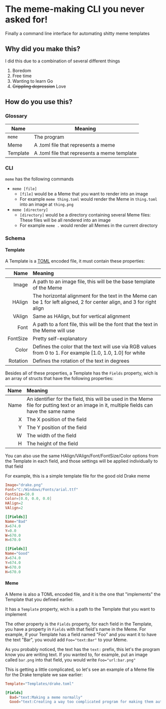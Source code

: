 # The meme-making CLI you never asked for!
Finally a command line interface for automating shitty meme templates

## Why did you make this?
I did this due to a combination of several different things

1. Boredom
2. Free time
3. Wanting to learn Go
4. ~~Crippling depression~~ Love

## How do you use this?

### Glossary
| Name     | Meaning                                      |
|----------|----------------------------------------------|
| `meme`   | The program                                  |
| Meme     | A .toml file that represents a meme          |
| Template | A .toml file that represents a meme template |

### CLI
`meme` has the following commands

- `meme [file]`
  - `[file]` would be a Meme that you want to render into an image
  - For example `meme thing.toml` would render the Meme in `thing.toml` into an image at `thing.png`
- `meme [directory]`
  - `[directory]` would be a directory containing several Meme files: These files will be all rendered into an image
  - For example `meme .` would render all Memes in the current directory

### Schema

#### Template
A Template is a [TOML](https://github.com/toml-lang/toml) encoded file, it must contain these properties:

| Name     | Meaning                                                                                                                |
|---------:|:-----------------------------------------------------------------------------------------------------------------------|
| Image    | A path to an image file, this will be the base template of the Meme                                                    |
| HAlign   | The horizontal alignment for the text in the Meme can be 1 for left aligned, 2 for center align, and 3 for right align |
| VAlign   | Same as HAlign, but for vertical alignment                                                                             |
| Font     | A path to a font file, this will be the font that the text in the Meme will use                                        |
| FontSize | Pretty self-explanatory                                                                                                |
| Color    | Defines the color that the text will use via RGB values from 0 to 1. For example [1.0, 1.0, 1.0] for white             |
|	Rotation | Defines the rotation of the text in degrees                                                                            |

Besides all of these properties, a Template has the `Fields` property, wich is an array of structs that have the following properties:

| Name | Meaning                                                                                                                                    |
|-----:|:-------------------------------------------------------------------------------------------------------------------------------------------|
| Name | An identifier for the field, this will be used in the Meme file for putting text or an image in it, multiple fields can have the same name |
| X    | The X position of the field                                                                                                                |
| Y    | The Y position of the field                                                                                                                |
| W    | The width of the field                                                                                                                     |
| H    | The height of the field                                                                                                                    |

You can also use the same HAlign/VAlign/Font/FontSize/Color options from the Template in each field, and those settings will be applied individually to that field

For example, this is a simple template file for the good old Drake meme

```toml
Image="drake.png"
Font="C:/Windows/Fonts/arial.ttf"
FontSize=50.0
Color=[0.0, 0.0, 0.0]
HAlign=2
VAlign=2

[[Fields]]
Name="Bad"
X=674.0
Y=0.0
W=670.0
H=670.0

[[Fields]]
Name="Good"
X=674.0
Y=674.0
W=670.0
H=670.0
```

#### Meme
A Meme is also a TOML encoded file, and it is the one that "implements" the Template that you defined earlier.

It has a `Template` property, wich is a path to the Template that you want to implement

The other property is the `Fields` property, for each field in the Template, you have a property in `Fields` with that field's name in the Meme. For example, if your Template has a field named "Foo" and you want it to have the text "Bar", you would add `Foo="text:Bar"` to your Meme.

As you probably noticed, the text has the `text:` prefix, this let's the program know you are writing text. If you wanted to, for example, put an image called `bar.png` into that field, you would write `Foo="url:bar.png"`

This is getting a little complicated, so let's see an example of a Meme file for the Drake template we saw earlier:

```toml
Template="Templates/drake.toml"

[Fields]
  Bad="text:Making a meme normally"
  Good="text:Creating a way too complicated program for making them automatically"
```
